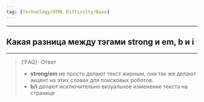 ```yaml
---
tag: [Technology/HTML Difficulty/Base]
---
```

----
## Какая разница между тэгами strong и em, b и i
----
> [!FAQ]- Ответ
> - **strong/em** не просто делают текст жирным, они так же делают акцент на этих словах для поисковых роботов.
> - **b/i**  делают исключительно визуальное изменение текста на странице